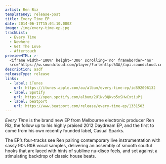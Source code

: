 ```yaml
---
artist: Ren Riz
templateKey: release-post
title: Every Time EP
date: 2014-06-17T15:04:10.000Z
image: /img/every-time-ep.jpg
trackList:
  - Every Time
  - Nowhere
  - Get The Love
  - Aftertouch
previewHTML: >-
  <iframe width='100%' height='300' scrolling='no' frameborder='no'
  src='https://w.soundcloud.com/player/?url=https%3A//api.soundcloud.com/playlists/44054952&amp;color=%23168dec&amp;auto_play=false&amp;hide_related=true&amp;show_comments=false&amp;show_user=false&amp;show_reposts=false&amp;show_teaser=false&amp;visual=true'></iframe>
description: asdf
releaseType: release
links:
  - label: iTunes
    url: https://itunes.apple.com/au/album/every-time-ep/id892096132
  - label: Spotify
    url: https://open.spotify.com/album/2UlNv3QKvo5xSHwCxtiuPj
  - label: beatport
    url: https://www.beatport.com/release/every-time-ep/1331503
---
```

_Every Time_ is the brand new EP from Melbourne electronic producer Ren Riz, the follow up to his highly praised 2012 Daydream EP, and the first to come from his own recently founded label, Casual Sparks.

The EP’s four-tracks see Ren pairing contemporary live instrumentation with sassy 90s R&B vocal samples, delivering an assembly of smooth soulful hooks that are laced with hints of sublime nu-disco feels, and set against a stimulating backdrop of classic house beats.

